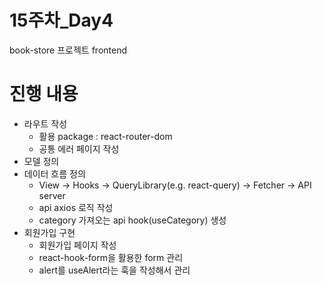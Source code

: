 # 15주차_Day4
book-store 프로젝트 frontend

# 진행 내용
- 라우트 작성
  - 활용 package : react-router-dom
  - 공통 에러 페이지 작성
- 모델 정의
- 데이터 흐름 정의
  - View → Hooks → QueryLibrary(e.g. react-query) → Fetcher → API server
  - api axios 로직 작성
  - category 가져오는 api hook(useCategory) 생성
- 회원가입 구현
  - 회원가입 페이지 작성
  - react-hook-form을 활용한 form 관리
  - alert를 useAlert라는 훅을 작성해서 관리